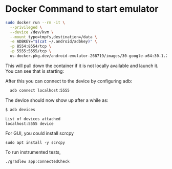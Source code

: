 # Docker Command to start emulator
````sh
sudo docker run --rm -it \
  --privileged \
  --device /dev/kvm \
  --mount type=tmpfs,destination=/data \
  -e ADBKEY="$(cat ~/.android/adbkey)" \
  -p 8554:8554/tcp \
  -p 5555:5555/tcp \
  us-docker.pkg.dev/android-emulator-268719/images/30-google-x64:30.1.2
````

This will pull down the container if it is not locally available and launch it. You can see that is
starting:

After this you can connect to the device by configuring adb:

```sh
  adb connect localhost:5555
```

The device should now show up after a while as:

```sh
$ adb devices

List of devices attached
localhost:5555 device
```

For GUI, you could install scrcpy

````shell
sudo apt install -y scrcpy

````

To run instrumented tests,
````sh
./gradlew app:connectedCheck
````